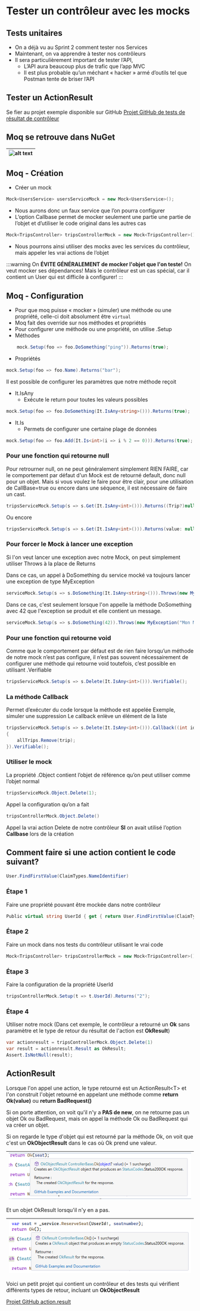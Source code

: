 # Tester un contrôleur avec les mocks

## Tests unitaires

- On a déjà vu au Sprint 2 comment tester nos Services
- Maintenant, on va apprendre à tester nos contrôleurs
- Il sera particulièrement important de tester l’API, 
    - L’API aura beaucoup plus de trafic que l’app MVC
    - Il est plus probable qu’un méchant « hacker » armé d’outils tel que Postman tente de briser l’API

## Tester un ActionResult

Se fier au projet exemple disponible sur GitHub
[Projet GitHub de tests de résultat de contrôleur](https://github.com/CEM-420-5W5/action.result)

## Moq se retrouve dans NuGet

|![alt text](/img/infos/Mocks/librairieMoq.png)|
|-|

## Moq - Création

- Créer un mock

```csharp
Mock<UsersService> usersServiceMock = new Mock<UsersService>();
```

- Nous aurons donc un faux service que l’on pourra configurer
- L’option Callbase permet de mocker seulement une partie une partie de l’objet et d’utiliser le code original dans les autres cas

```csharp
Mock<TripsController> tripsControllerMock = new Mock<TripsController>() { CallBase = true };
```

- Nous pourrons ainsi utiliser des mocks avec les services du contrôleur, mais appeler les vrai actions de l’objet

:::warning
On **ÉVITE GÉNÉRALEMENT de mocker l'objet que l'on teste!** On veut mocker ses dépendances! Mais le contrôleur est un cas spécial, car il contient un User qui est difficile à configurer!
:::

## Moq - Configuration

- Pour que moq puisse « mocker » (simuler) une méthode ou une propriété, celle-ci doit absolument être `virtual`
- Moq fait des override sur nos méthodes et propriétés
- Pour configurer une méthode ou une propriété, on utilise .Setup
- Méthodes

```csharp
    mock.Setup(foo => foo.DoSomething("ping")).Returns(true);
```

- Propriétés

```csharp
mock.Setup(foo => foo.Name).Returns("bar");
```

Il est possible de configurer les paramètres que notre méthode reçoit

- It.IsAny
    - Exécute le return pour toutes les valeurs possibles

```csharp
mock.Setup(foo => foo.DoSomething(It.IsAny<string>())).Returns(true);
```

- It.Is
    - Permets de configurer une certaine plage de données

```csharp
mock.Setup(foo => foo.Add(It.Is<int>(i => i % 2 == 0))).Returns(true);
```

### Pour une fonction qui retourne null

Pour retrourner null, on ne peut généralement simplement RIEN FAIRE, car le comportement par défaut d'un Mock est de retourné default, donc null pour un objet. Mais si vous voulez le faire pour être clair, pour une utilisation de CallBase=true ou encore dans une séquence, il est nécessaire de faire un cast.

```csharp
tripsServiceMock.Setup(s => s.Get(It.IsAny<int>())).Returns((Trip?)null);
```

Ou encore

```csharp
tripsServiceMock.Setup(s => s.Get(It.IsAny<int>())).Returns(value: null);
```

### Pour forcer le Mock à lancer une exception

Si l'on veut lancer une exception avec notre Mock, on peut simplement utiliser Throws à la place de Returns

Dans ce cas, un appel à DoSomething du service mocké va toujours lancer une exception de type MyException

```csharp
serviceMock.Setup(s => s.DoSomething(It.IsAny<string>())).Throws(new MyException());
```

Dans ce cas, c'est seulement lorsque l'on appelle la méthode DoSomething avec 42 que l'exception se produit et elle contient un message.
```csharp
serviceMock.Setup(s => s.DoSomething(42)).Throws(new MyException("Mon Message"));
```

### Pour une fonction qui retourne void

Comme que le comportement par défaut est de rien faire lorsqu’un méthode de notre mock n’est pas configure, il n’est pas souvent nécessairement de configurer une méthode qui retourne void toutefois, c’est possible en utilisant .Verifiable

```csharp
tripsServiceMock.Setup(s => s.Delete(It.IsAny<int>())).Verifiable();
```

### La méthode Callback
Permet d’exécuter du code lorsque la méthode est appelée
Exemple, simuler une suppression
Le callback enlève un élément de la liste

```csharp
tripsServiceMock.Setup(s => s.Delete(It.IsAny<int>())).Callback((int id) =>
{
    allTrips.Remove(trip);
}).Verifiable();
```

### Utiliser le mock

La propriété .Object contient l’objet de référence qu’on peut utiliser comme l’objet normal

```csharp
tripsServiceMock.Object.Delete(1);
```

Appel la configuration qu’on a fait

```csharp
tripsControllerMock.Object.Delete()
```

Appel la vrai action Delete de notre contrôleur **SI** on avait utilisé l’option **Callbase** lors de la création


## Comment faire si une action contient le code suivant?

```csharp
User.FindFirstValue(ClaimTypes.NameIdentifier)
```

### Étape 1 
Faire une propriété pouvant être mockée dans notre contrôleur

```csharp
Public virtual string UserId { get { return User.FindFirstValue(ClaimTypes.NameIdentifier)!; } }
```

### Étape 2
Faire un mock dans nos tests du contrôleur utilisant le vrai code

```csharp
Mock<TripsController> tripsControllerMock = new Mock<TripsController>() { CallBase = true };
```

### Étape 3
Faire la configuration de la propriété UserId

```csharp
tripsControllerMock.Setup(t => t.UserId).Returns("2");
```

### Étape 4
Utiliser notre mock (Dans cet exemple, le contrôleur a retourné un **Ok** sans paramètre et le type de retour du résultat de l'action est **OkResult**)

```csharp
var actionresult = tripsControllerMock.Object.Delete(1)
var result = actionresult.Result as OkResult;
Assert.IsNotNull(result);
```

## ActionResult

Lorsque l'on appel une action, le type retourné est un ActionResult\<T\> et l'on construit l'objet retourné en appelant une méthode comme **return Ok(value)** ou **return BadRequest()**

Si on porte attention, on voit qu'il n'y a **PAS de new**, on ne retourne pas un objet Ok ou BadRequest, mais on appel la méthode Ok ou BadRequest qui va créer un objet.

Si on regarde le type d'objet qui est retourné par la méthode Ok, on voit que c'est un **OkObjectResult** dans le cas où Ok prend une valeur.

|![Alt text](image-5.png)|
|-|

Et un objet OkResult lorsqu'il n'y en a pas.

|![Alt text](image-6.png)|
|-|

Voici un petit projet qui contient un contrôleur et des tests qui vérifient différents types de retour, incluant un **OkObjectResult**

[Projet GitHub action.result](https://github.com/CEM-420-5W5/action.result)
